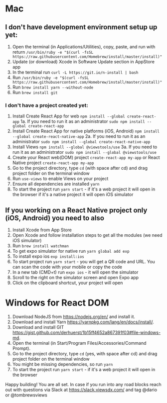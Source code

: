 # Mac

## I don't have development environment setup up yet:

1.  Open the terminal (in Applications/Utilities), copy, paste, and run with return `/usr/bin/ruby -e "$(curl -fsSL https://raw.githubusercontent.com/Homebrew/install/master/install)"`
2.  Update (or download) Xcode in Software Update section in AppStore app
3.  In the terminal run `curl -L https://git.io/n-install | bash`
4.  Run `/usr/bin/ruby -e "$(curl -fsSL https://raw.githubusercontent.com/Homebrew/install/master/install)"`
5.  Run `brew install yarn --without-node`
6.  Run `brew install git`

### I don't have a project created yet:

1.  Install Create React App for web `npm install --global create-react-app`
1a. If you need to run it as an administrator `sudo npm install --global create-react-app`
2.  Install Create React App for native platforms (iOS, Android) `npm install --global create-react-native-app`
2a. If you need to run it as an administrator `sudo npm install --global create-react-native-app`
3.  Install Views `npm install --global @viewstools/use`
3a. If you need to run it as an administrator `sudo npm install --global @viewstools/use`
4.  Create your React web(DOM) project `create-react-app my-app` or React Native project `create-react-app my-app`
5.  Go to the project directory, type `cd` (with space after cd) and drag project folder on the terminal window
6.  Run `use-views` to enable Views on your project
7.  Ensure all dependencies are installed `yarn`
8.  To start the project run `yarn start` - if it's a web project it will open in the browser if it's a native project it will open iOS simulator

## If you working on a React Native project only (iOS, Android) you need to also

1.  Install Xcode from App Store
2.  Open Xcode and follow installation steps to get all the modules (we need iOS simulator)
3.  Run `brew install watchman`
4.  To get expo simulator for native run `yarn global add exp`
5.  To install expo ios `exp install:ios`
6.  To start project run `yarn start` - you will get a QR code and URL. You can scan the code with your mobile or copy the code
7.  In a new tab (CMD+t) run `expo ios` - it will open the simulator
8.  Scroll to the right on the simulator screen and open Expo app
9.  Click on the clipboard shortcut, your project will open

# Windows for React DOM

1.  Download NodeJS from https://nodejs.org/en/ and install it.
2.  Download and install Yarn https://yarnpkg.com/lang/en/docs/install/.
3.  Download and install GIT https://gist.github.com/derhuerst/1b15ff4652a867391f03#file-windows-md.
4.  Open the terminal (in Start/Program Files/Accessories/Command Prompt).
5.  Go to the project directory, type `cd` (yes, with space after cd) and drag project folder on the terminal window
6.  You might be missing dependencies, so run `yarn`
7.  To start the project run `yarn start` - if it's a web project it will open in the browser

Happy building! You are all set.
In case if you run into any road blocks reach out with questions via Slack at https://slack.viewsdx.com/ and tag @dario or @tombrewsviews
